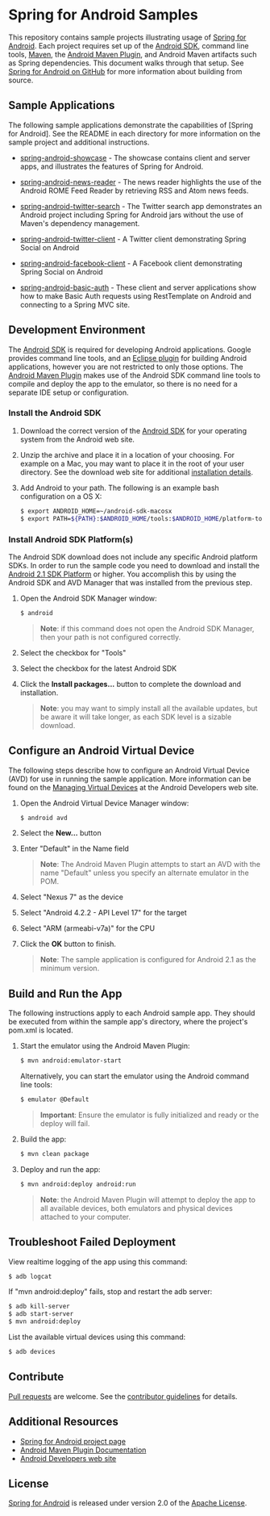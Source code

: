 # Spring for Android Samples

This repository contains sample projects illustrating usage of [Spring for Android][spring-android]. Each project requires set up of the [Android SDK], command line tools, [Maven], the [Android Maven Plugin], and Android Maven artifacts such as Spring dependencies. This document walks through that setup. See [Spring for Android on GitHub] for more information about building from source.


## Sample Applications

The following sample applications demonstrate the capabilities of [Spring for Android]. See the README in each directory for more information on the sample project and additional instructions.

* [spring-android-showcase] - The showcase contains client and server apps, and illustrates the features of Spring for Android.

* [spring-android-news-reader] - The news reader highlights the use of the Android ROME Feed Reader by retrieving RSS and Atom news feeds.

* [spring-android-twitter-search] - The Twitter search app demonstrates an Android project including Spring for Android jars without the use of Maven's dependency management.

* [spring-android-twitter-client] - A Twitter client demonstrating Spring Social on Android

* [spring-android-facebook-client] - A Facebook client demonstrating Spring Social on Android

* [spring-android-basic-auth] - These client and server applications show how to make Basic Auth requests using RestTemplate on Android and connecting to a Spring MVC site.


## Development Environment

The [Android SDK] is required for developing Android applications. Google provides command line tools, and an [Eclipse plugin] for building Android applications, however you are not restricted to only those options. The [Android Maven Plugin] makes use of the Android SDK command line tools to compile and deploy the app to the emulator, so there is no need for a separate IDE setup or configuration.

### Install the Android SDK

1. Download the correct version of the [Android SDK] for your operating system from the Android web site.

2. Unzip the archive and place it in a location of your choosing. For example on a Mac, you may want to place it in the root of your user directory. See the download web site for additional [installation details].

3. Add Android to your path. The following is an example bash configuration on a OS X:

    ```sh
    $ export ANDROID_HOME=~/android-sdk-macosx
    $ export PATH=${PATH}:$ANDROID_HOME/tools:$ANDROID_HOME/platform-tools
    ```

### Install Android SDK Platform(s)

The Android SDK download does not include any specific Android platform SDKs. In order to run the sample code you need to download and install the [Android 2.1 SDK Platform] or higher. You accomplish this by using the Android SDK and AVD Manager that was installed from the previous step.

1. Open the Android SDK Manager window:

    ```sh
    $ android
    ```

    > **Note**: if this command does not open the Android SDK Manager, then your path is not configured correctly.
    
2. Select the checkbox for "Tools"

3. Select the checkbox for the latest Android SDK

4. Click the **Install packages...** button to complete the download and installation.

    > **Note**: you may want to simply install all the available updates, but be aware it will take longer, as each SDK level is a sizable download.


## Configure an Android Virtual Device

The following steps describe how to configure an Android Virtual Device (AVD) for use in running the sample application. More information can be found on the [Managing Virtual Devices] at the Android Developers web site.

1. Open the Android Virtual Device Manager window:

    ```sh
    $ android avd
    ```

2. Select the **New…** button

3. Enter "Default" in the Name field

    > **Note**: The Android Maven Plugin attempts to start an AVD with the name "Default" unless you specify an alternate emulator in the POM.
    
4. Select "Nexus 7" as the device

5. Select "Android 4.2.2 - API Level 17" for the target

6. Select "ARM (armeabi-v7a)" for the CPU

7. Click the **OK** button to finish.

    > **Note**: The sample application is configured for Android 2.1 as the minimum version.


## Build and Run the App

The following instructions apply to each Android sample app. They should be executed from within the sample app's directory, where the project's pom.xml is located.

1. Start the emulator using the Android Maven Plugin:

    ```sh
    $ mvn android:emulator-start
    ```

    Alternatively, you can start the emulator using the Android command line tools:

    ```sh
    $ emulator @Default
    ```

    > **Important**: Ensure the emulator is fully initialized and ready or the deploy will fail.

2. Build the app:

    ```sh
    $ mvn clean package
    ```

3. Deploy and run the app:

    ```sh
    $ mvn android:deploy android:run
    ```

    > **Note**: the Android Maven Plugin will attempt to deploy the app to all available devices, both emulators and physical devices attached to your computer.


## Troubleshoot Failed Deployment

View realtime logging of the app using this command:

```sh
$ adb logcat
```

If "mvn android:deploy" fails, stop and restart the adb server:

```sh
$ adb kill-server
$ adb start-server
$ mvn android:deploy
```

List the available virtual devices using this command:

```sh
$ adb devices
```


## Contribute

[Pull requests] are welcome. See the [contributor guidelines] for details.


## Additional Resources

 - [Spring for Android project page][spring-android]
 - [Android Maven Plugin Documentation]
 - [Android Developers web site]


## License

[Spring for Android][spring-android] is released under version 2.0 of the [Apache License].


[spring-android]: http://spring.io/projects/spring-android
[Android SDK]: http://developer.android.com/sdk/index.html
[Maven]: http://maven.apache.org
[Android Maven Plugin]: http://code.google.com/p/maven-android-plugin
[Spring for Android on GitHub]: https://github.com/spring-projects/spring-android
[spring-android-showcase]: https://github.com/spring-projects/spring-android-samples/tree/master/spring-android-showcase
[spring-android-news-reader]: https://github.com/spring-projects/spring-android-samples/tree/master/spring-android-news-reader
[spring-android-twitter-search]: https://github.com/spring-projects/spring-android-samples/tree/master/spring-android-twitter-search
[spring-android-twitter-client]: https://github.com/spring-projects/spring-android-samples/tree/master/spring-android-twitter-client
[spring-android-facebook-client]: https://github.com/spring-projects/spring-android-samples/tree/master/spring-android-facebook-client
[spring-android-basic-auth]: https://github.com/spring-projects/spring-android-samples/tree/master/spring-android-basic-auth
[Eclipse Plugin]: http://developer.android.com/sdk/eclipse-adt.html
[installation details]: http://developer.android.com/sdk/installing.html
[Android 2.1 SDK Platform]: http://developer.android.com/sdk/android-2.1.html
[Managing Virtual Devices]: http://developer.android.com/tools/devices/index.html
[Pull requests]: http://help.github.com/send-pull-requests
[contributor guidelines]: https://github.com/spring-projects/spring-android/wiki/Contributor-Guidelines
[Android Maven Plugin Documentation]: http://maven-android-plugin-m2site.googlecode.com/svn/plugin-info.html
[Android Developers web site]: http://developer.android.com/index.html
[Apache license]: http://www.apache.org/licenses/LICENSE-2.0
